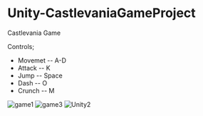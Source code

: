 # Unity-CastlevaniaGameProject
 Castlevania Game
 
 
 
  Controls;
 <!-- toc -->
- Movemet -- A-D
- Attack -- K
- Jump -- Space
- Dash -- O
- Crunch -- M

![game1](https://user-images.githubusercontent.com/37352722/71519453-9f55ec00-28c8-11ea-9be3-35ada211074f.png)
![game3](https://user-images.githubusercontent.com/37352722/71519463-ad0b7180-28c8-11ea-9e82-91afeecbcde6.png)
![Unity2](https://user-images.githubusercontent.com/37352722/71519470-b72d7000-28c8-11ea-8417-efe2c67e205a.gif)
